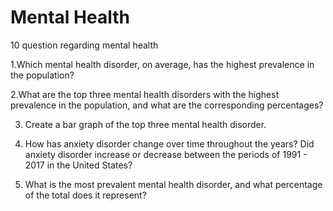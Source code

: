 # Mental Health 

10 question regarding mental health 

1.Which mental health disorder, on average, has the highest prevalence in the population?

2.What are the top three mental health disorders with the highest prevalence in the population, and what are the corresponding percentages?

3. Create a bar graph of the top three mental health disorder.

4. How has anxiety disorder change over time throughout the years? Did anxiety disorder increase or decrease between the periods of 1991 - 2017 in the United States?

5. What is the most prevalent mental health disorder, and what percentage of the total does it represent?

